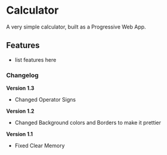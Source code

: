 # Calculator

A very simple calculator, built as a Progressive Web App.

## Features

- list features here

### Changelog

**Version 1.3**

- Changed Operator Signs

**Version 1.2**

- Changed Background colors and Borders to make it prettier

**Version 1.1**

- Fixed Clear Memory
